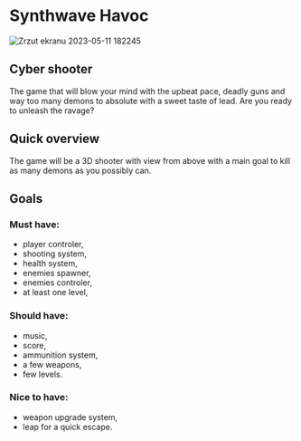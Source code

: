 # Synthwave Havoc
![Zrzut ekranu 2023-05-11 182245](https://github.com/krzysztofwodecki/synthwave-havoc/assets/77665045/55e9d9a8-1761-4259-ad49-db09b7085b60)
## Cyber shooter
The game that will blow your mind with the upbeat pace, deadly guns and way too many demons to absolute with a sweet taste of lead. Are you ready to unleash the ravage?

## Quick overview
The game will be a 3D shooter with view from above with a main goal to kill as many demons as you possibly can.

## Goals
### Must have:
- player controler,
- shooting system,
- health system,
- enemies spawner,
- enemies controler,
- at least one level,

### Should have:
- music,
- score,
- ammunition system,
- a few weapons,
- few levels.

### Nice to have:
- weapon upgrade system,
- leap for a quick escape.
